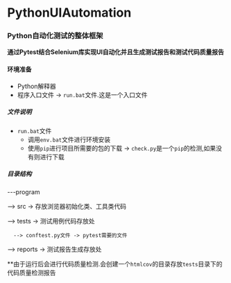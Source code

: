 # PythonUIAutomation

### Python自动化测试的整体框架

**通过Pytest结合Selenium库实现UI自动化并且生成测试报告和测试代码质量报告**

#### 环境准备

- Python解释器
- 程序入口文件 -> `run.bat`文件.这是一个入口文件

##### 文件说明

- `run.bat`文件
    - 调用`env.bat`文件进行环境安装
    - 使用`pip`进行项目所需要的包的下载 -> `check.py`是一个`pip`的检测,如果没有则进行下载

##### 目录结构

---program

  --> src -> 存放浏览器初始化类、工具类代码
  
  --> tests -> 测试用例代码存放处
  
      --> conftest.py文件 -> pytest需要的文件
      
  --> reports -> 测试报告生成存放处
  
**由于运行后会进行代码质量检测.会创建一个`htmlcov`的目录存放`tests`目录下的代码质量检测报告
